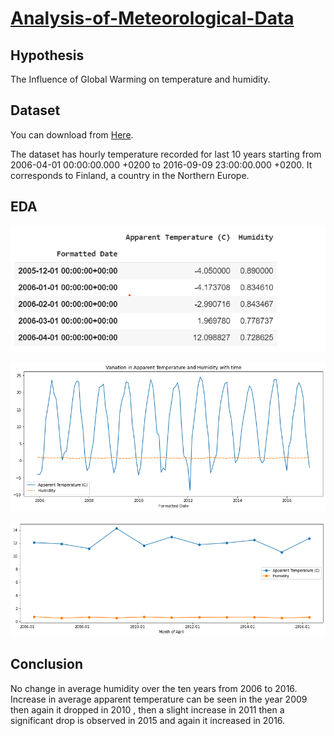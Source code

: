 # [Analysis-of-Meteorological-Data](https://github.com/parthshah28/Analysis-of-Meteorological-Data)


## Hypothesis
The Influence of Global Warming on temperature and humidity.

## Dataset
You can download from [Here](https://www.kaggle.com/muthuj7/weather-dataset).

The dataset has hourly temperature recorded for last 10 years starting from 2006-04-01 00:00:00.000 +0200 to 2016-09-09 23:00:00.000 +0200. It corresponds to Finland, a country in the Northern Europe.

## EDA
![](https://github.com/parthshah28/Analysis-of-Meteorological-Data/blob/master/images/1_eHZGBxv5wJoNOzowIZUkeA.png)

![](https://github.com/parthshah28/Analysis-of-Meteorological-Data/blob/master/images/download.png)

![](https://github.com/parthshah28/Analysis-of-Meteorological-Data/blob/master/images/download%20(1).png)



## Conclusion
No change in average humidity over the ten years from 2006 to 2016. Increase in average apparent temperature can be seen in the year 2009 then again it dropped in 2010 , then a slight increase in 2011 then a significant drop is observed in 2015 and again it increased in 2016.
